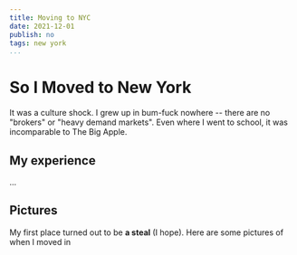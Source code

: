 ```yaml
---
title: Moving to NYC
date: 2021-12-01
publish: no
tags: new york
...
```


# So I Moved to New York

It was a culture shock.
I grew up in bum-fuck nowhere -- there are no "brokers" or "heavy demand markets".
Even where I went to school, it was incomparable to The Big Apple.

## My experience

...

## Pictures

My first place turned out to be **a steal** (I hope).
Here are some pictures of when I moved in
